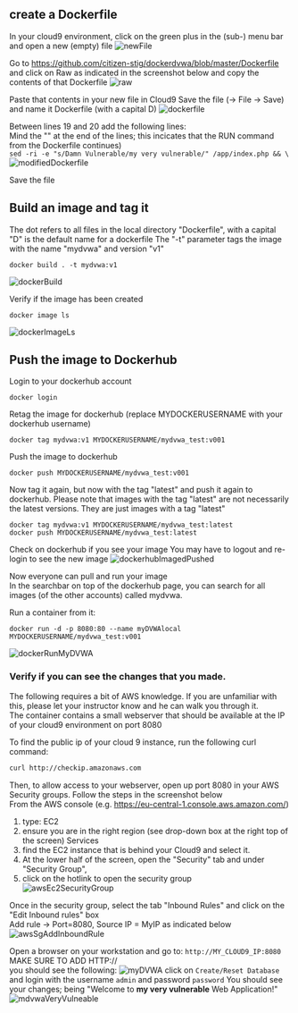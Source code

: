 ## create a Dockerfile

In your cloud9 environment, click on the green plus in the (sub-) menu bar and open a new (empty) file
![newFile](images/newFile.png)

Go to https://github.com/citizen-stig/dockerdvwa/blob/master/Dockerfile and click on Raw as indicated in the screenshot below and copy the contents of that Dockerfile
![raw](images/raw.png)

Paste that contents in your new file in Cloud9
Save the file
(-> File -> Save) and name it Dockerfile (with a capital D)
![dockerfile](images/dockerfile.png)

Between lines 19 and 20 add the following lines:  
Mind the "\" at the end of the lines; this incicates that the RUN command from the Dockerfile continues)  
`sed -ri -e "s/Damn Vulnerable/my very vulnerable/" /app/index.php && \`
![modifiedDockerfile](images/modifiedDockerfile.png)

Save the file

## Build an image and tag it

The dot refers to all files in the local directory
"Dockerfile", with a capital "D" is the default name for a dockerfile
The "-t" parameter tags the image with the name "mydvwa" and version "v1"

```shell
docker build . -t mydvwa:v1
```

![dockerBuild](images/dockerBuild.png)

Verify if the image has been created

```shell
docker image ls
```

![dockerImageLs](images/dockerImageLs.png)

## Push the image to Dockerhub

Login to your dockerhub account

```shell
docker login
```

Retag the image for dockerhub
(replace MYDOCKERUSERNAME with your dockerhub username)

```shell
docker tag mydvwa:v1 MYDOCKERUSERNAME/mydvwa_test:v001
```

Push the image to dockerhub

```shell
docker push MYDOCKERUSERNAME/mydvwa_test:v001
```

Now tag it again, but now with the tag "latest" and push it again to dockerhub.  Please note that images with the tag "latest" are not necessarily the latest versions. They are just images with a tag "latest"

```shell
docker tag mydvwa:v1 MYDOCKERUSERNAME/mydvwa_test:latest
docker push MYDOCKERUSERNAME/mydvwa_test:latest
```

Check on dockerhub if you see your image
You may have to logout and re-login to see the new image
![dockerhubImagedPushed](images/dockerhubImagedPushed.png)

Now everyone can pull and run your image  
In the searchbar on top of the dockerhub page, you can search for all images (of the other accounts) called mydvwa.  

Run a container from it:  
```shell
docker run -d -p 8080:80 --name myDVWAlocal MYDOCKERUSERNAME/mydvwa_test:v001
```
![dockerRunMyDVWA](images/dockerRunMyDVWA.png)
### Verify if you can see the changes that you made.  
The following requires a bit of AWS knowledge.  If you are unfamiliar with this, please let your instructor know and he can walk you through it.  
The container contains a small webserver that should be available at the IP of your cloud9 environment on port 8080

To find the public ip of your cloud 9 instance, run the following curl command:  
```bash
curl http://checkip.amazonaws.com
```

Then, to allow access to your webserver, open up port 8080 in your AWS Security groups.  Follow the steps in the screenshot below  
From the AWS console (e.g. https://eu-central-1.console.aws.amazon.com/) 
1. type: EC2 
2. ensure you are in the right region (see drop-down box at the right top of the screen) Services 
3.  find the EC2 instance that is behind your Cloud9 and select it.  
4.  At the lower half of the screen, open the "Security" tab and under "Security Group", 
5.  click on the hotlink to open the security group   
![awsEc2SecurityGroup](images/awsEc2SecurityGroup.png)

Once in the security group, select the tab "Inbound Rules" and click on the "Edit Inbound rules" box  
Add rule -> Port=8080, Source IP = MyIP as indicated below 
![awsSgAddInboundRule](images/awsSgAddInboundRule.png)

Open a browser on your workstation and go to:
`http://MY_CLOUD9_IP:8080`   MAKE SURE TO ADD HTTP://  
you should see the following:
![myDVWA](images/myDVWA.png)
click on `Create/Reset Database` and
login with the username `admin` and password `password`
You should see your changes; being "Welcome to **my very vulnerable** Web Application!"
![mdvwaVeryVulneable](images/mdvwaVeryVulneable.png)

